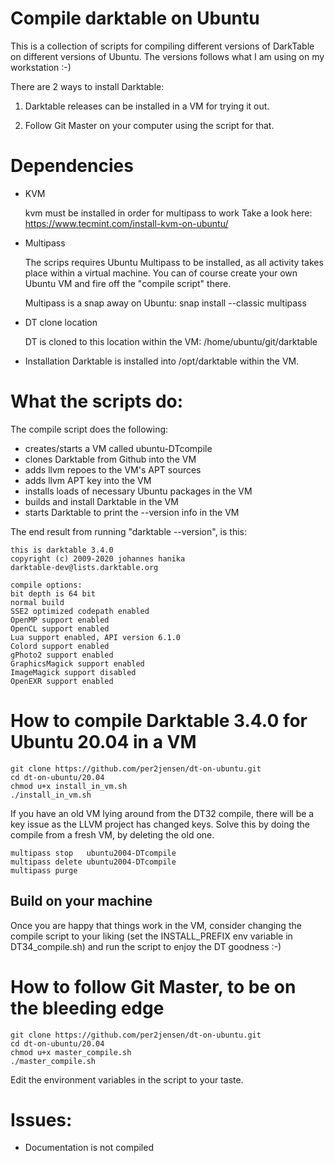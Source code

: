 # Compile darktable on Ubuntu
This is a collection of scripts for compiling different versions of DarkTable 
on different versions of Ubuntu. The versions follows what I am using on my 
workstation :-)

There are 2 ways to install Darktable:
  1. Darktable releases can be installed in a VM for trying it out.
  
  2. Follow Git Master on your computer using the script for that.


# Dependencies
* KVM 

    kvm must be installed in order for multipass to work
    Take a look here: https://www.tecmint.com/install-kvm-on-ubuntu/

* Multipass
    
    The scrips requires Ubuntu Multipass to be installed, as all activity
    takes place within a virtual machine. You can of course create your own 
    Ubuntu VM and fire off the "compile script" there.

    Multipass is a snap away on Ubuntu: 
        snap install --classic multipass

* DT clone location

    DT is cloned to this location within the VM: /home/ubuntu/git/darktable

* Installation
    Darktable is installed into /opt/darktable within the VM.
      


# What the scripts do:
The compile script does the following:

*    creates/starts a VM called ubuntu<version>-DTcompile
*    clones Darktable from Github into the VM
*    adds llvm repoes to the VM's APT sources
*    adds llvm APT key into the VM
*    installs loads of necessary Ubuntu packages in the VM
*    builds and install Darktable in the VM
*    starts Darktable to print the --version info in the VM

The end result from running "darktable --version", is this:

    this is darktable 3.4.0
    copyright (c) 2009-2020 johannes hanika
    darktable-dev@lists.darktable.org

    compile options:
    bit depth is 64 bit
    normal build
    SSE2 optimized codepath enabled
    OpenMP support enabled
    OpenCL support enabled
    Lua support enabled, API version 6.1.0
    Colord support enabled
    gPhoto2 support enabled
    GraphicsMagick support enabled
    ImageMagick support disabled
    OpenEXR support enabled


# How to compile Darktable 3.4.0 for Ubuntu 20.04 in a VM
    git clone https://github.com/per2jensen/dt-on-ubuntu.git
    cd dt-on-ubuntu/20.04
    chmod u+x install_in_vm.sh
    ./install_in_vm.sh


If you have an old VM lying around from the DT32 compile, there will be a key issue as the LLVM project has changed keys. Solve this by doing the compile from a fresh VM, by deleting the old one.

    multipass stop   ubuntu2004-DTcompile
    multipass delete ubuntu2004-DTcompile
    multipass purge 


## Build on your machine
Once you are happy that things work in the VM, consider changing
the compile script to your liking (set the INSTALL_PREFIX env variable in DT34_compile.sh)
and run the script to enjoy the DT goodness :-)



# How to follow Git Master, to be on the bleeding edge
    git clone https://github.com/per2jensen/dt-on-ubuntu.git
    cd dt-on-ubuntu/20.04
    chmod u+x master_compile.sh
    ./master_compile.sh

Edit the environment variables in the script to your taste.



# Issues:
*    Documentation is not compiled
